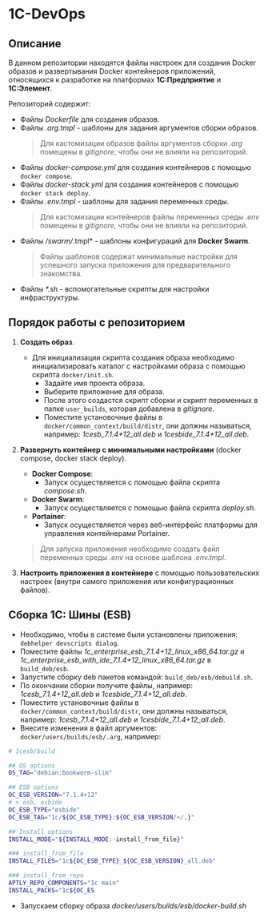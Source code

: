 # 1C-DevOps

## Описание

В данном репозитории находятся файлы настроек для создания Docker образов и развертывания Docker контейнеров приложений, относящихся к разработке на платформах **1С:Предприятие** и **1С:Элемент**.

Репозиторий содержит:

- Файлы *Dockerfile* для создания образов.
- Файлы *.arg.tmpl* - шаблоны для задания аргументов сборки образов.
   > Для кастомизации образов файлы аргументов сборки *.arg* помещены в *gitignore*, чтобы они не влияли на репозиторий.
- Файлы *docker-compose.yml* для создания контейнеров с помощью `docker compose`.
- Файлы *docker-stack.yml* для создания контейнеров с помощью `docker stack deploy`.
- Файлы *.env.tmpl* - шаблоны для задания переменных среды.
   > Для кастомизации контейнеров файлы переменных среды *.env* помещены в *gitignore*, чтобы они не влияли на репозиторий.
- Файлы */swarm/*.tmpl* - шаблоны конфигураций для **Docker Swarm**.
   > Файлы шаблонов содержат минимальные настройки для успешного запуска приложения для предварительного знакомства.
- Файлы *\*.sh* - вспомогательные скрипты для настройки инфраструктуры.

## Порядок работы с репозиторием

1. **Создать образ**.
   - Для инициализации скрипта создания образа необходимо инициализировать каталог с настройками образа с помощью скрипта `docker/init.sh`.
     - Задайте имя проекта образа.
     - Выберите приложение для образа.
     - После этого создастся скрипт сборки и скрипт переменных в папке `user_builds`, которая добавлена в *gitignore*.
     - Поместите установочные файлы в `docker/common_context/build/distr`, они должны называться, например: *1cesb_7.1.4+12_all.deb* и *1cesbide_7.1.4+12_all.deb*.

2. **Развернуть контейнер с минимальными настройками** (docker compose, docker stack deploy).
   - **Docker Compose**:
     - Запуск осуществляется с помощью файла скрипта *compose.sh*.
   - **Docker Swarm**:
     - Запуск осуществляется с помощью файла скрипта *deploy.sh*.
   - **Portainer**:
     - Запуск осуществляется через веб-интерфейс платформы для управления контейнерами Portainer.
   > Для запуска приложения необходимо создать файл переменных среды *.env* на основе шаблона *.env.tmpl*.

3. **Настроить приложения в контейнере** с помощью пользовательских настроек (внутри самого приложения или конфигурационных файлов).

## Сборка **1С: Шины (ESB)**

- Необходимо, чтобы в системе были установлены приложения: `debhelper devscripts dialog`.
- Поместите файлы *1c_enterprise_esb_7.1.4+12_linux_x86_64.tar.gz* и *1c_enterprise_esb_with_ide_7.1.4+12_linux_x86_64.tar.gz* в `build_deb/esb`.
- Запустите сборку deb пакетов командой: `build_deb/esb/debuild.sh`.
- По окончании сборки получите файлы, например: *1cesb_7.1.4+12_all.deb* и *1cesbide_7.1.4+12_all.deb*.
- Поместите установочные файлы в `docker/common_context/build/distr`, они должны называться, например: *1cesb_7.1.4+12_all.deb* и *1cesbide_7.1.4+12_all.deb*.
- Внесите изменения в файл аргументов: `docker/users/builds/esb/.arg`, например:

```bash
# 1cesb/build

## OS options
OS_TAG="debian:bookworm-slim"

## ESB options
OC_ESB_VERSION="7.1.4+12"
# > esb, esbide
OC_ESB_TYPE="esbide"
OC_ESB_TAG="1c/${OC_ESB_TYPE}:${OC_ESB_VERSION/+/.}"

## Install options
INSTALL_MODE="${INSTALL_MODE:-install_from_file}"

### install_from_file
INSTALL_FILES="1c${OC_ESB_TYPE}_${OC_ESB_VERSION}_all.deb"

### install_from_repo
APTLY_REPO_COMPONENTS="1c main"
INSTALL_PACKS="1c${OC_ES
```
 - Запускаем сборку образа *docker/users/builds/esb/docker-build.sh*
